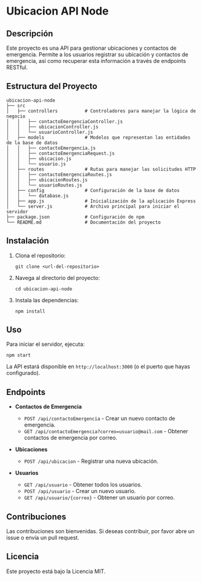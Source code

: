 # Ubicacion API Node

## Descripción
Este proyecto es una API para gestionar ubicaciones y contactos de emergencia. Permite a los usuarios registrar su ubicación y contactos de emergencia, así como recuperar esta información a través de endpoints RESTful.

## Estructura del Proyecto
```
ubicacion-api-node
├── src
│   ├── controllers          # Controladores para manejar la lógica de negocio
│   │   ├── contactoEmergenciaController.js
│   │   ├── ubicacionController.js
│   │   └── usuarioController.js
│   ├── models               # Modelos que representan las entidades de la base de datos
│   │   ├── contactoEmergencia.js
│   │   ├── contactoEmergenciaRequest.js
│   │   ├── ubicacion.js
│   │   └── usuario.js
│   ├── routes               # Rutas para manejar las solicitudes HTTP
│   │   ├── contactoEmergenciaRoutes.js
│   │   ├── ubicacionRoutes.js
│   │   └── usuarioRoutes.js
│   ├── config               # Configuración de la base de datos
│   │   └── database.js
│   ├── app.js               # Inicialización de la aplicación Express
│   └── server.js            # Archivo principal para iniciar el servidor
├── package.json             # Configuración de npm
└── README.md                # Documentación del proyecto
```

## Instalación
1. Clona el repositorio:
   ```
   git clone <url-del-repositorio>
   ```
2. Navega al directorio del proyecto:
   ```
   cd ubicacion-api-node
   ```
3. Instala las dependencias:
   ```
   npm install
   ```

## Uso
Para iniciar el servidor, ejecuta:
```
npm start
```
La API estará disponible en `http://localhost:3000` (o el puerto que hayas configurado).

## Endpoints
- **Contactos de Emergencia**
  - `POST /api/contactoEmergencia` - Crear un nuevo contacto de emergencia.
  - `GET /api/contactoEmergencia?correo=usuario@mail.com` - Obtener contactos de emergencia por correo.

- **Ubicaciones**
  - `POST /api/ubicacion` - Registrar una nueva ubicación.

- **Usuarios**
  - `GET /api/usuario` - Obtener todos los usuarios.
  - `POST /api/usuario` - Crear un nuevo usuario.
  - `GET /api/usuario/{correo}` - Obtener un usuario por correo.

## Contribuciones
Las contribuciones son bienvenidas. Si deseas contribuir, por favor abre un issue o envía un pull request.

## Licencia
Este proyecto está bajo la Licencia MIT.